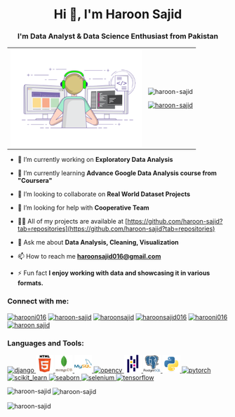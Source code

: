 <h1 align="center">Hi 👋, I'm Haroon Sajid</h1>
<h3 align="center">I'm Data Analyst & Data Science Enthusiast from Pakistan</h3>

<table>
  <tr>
    <td>
      <img src="coding.gif" align="right" alt="coding" width="300" />
    </td>
    <td>
      <p align="left">
        <img src="https://komarev.com/ghpvc/?username=haroon-sajid&label=Profile%20views&color=0e75b6&style=flat" alt="haroon-sajid" />
      </p>
      <p align="left">
        <a href="https://github.com/ryo-ma/github-profile-trophy">
          <img src="https://github-profile-trophy.vercel.app/?username=haroon-sajid" alt="haroon-sajid" />
        </a>
      </p>
    </td>
  </tr>
</table>

- 🔭 I’m currently working on **Exploratory Data Analysis**

- 🌱 I’m currently learning **Advance Google Data Analysis course from "Coursera"**

- 👯 I’m looking to collaborate on **Real World Dataset Projects**

- 🤝 I’m looking for help with **Cooperative Team**

- 👨‍💻 All of my projects are available at [https://github.com/haroon-sajid?tab=repositories](https://github.com/haroon-sajid?tab=repositories)

- 💬 Ask me about **Data Analysis, Cleaning, Visualization**

- 📫 How to reach me **haroonsajid016@gmail.com**

- ⚡ Fun fact **I enjoy working with data and showcasing it in various formats.**

<h3 align="left">Connect with me:</h3>
<p align="left">
<a href="https://twitter.com/harooni016" target="blank"><img align="center" src="https://raw.githubusercontent.com/rahuldkjain/github-profile-readme-generator/master/src/images/icons/Social/twitter.svg" alt="harooni016" height="30" width="40" /></a>
<a href="https://linkedin.com/in/haroon-sajid" target="blank"><img align="center" src="https://raw.githubusercontent.com/rahuldkjain/github-profile-readme-generator/master/src/images/icons/Social/linked-in-alt.svg" alt="haroon-sajid" height="30" width="40" /></a>
<a href="https://kaggle.com/haroonsajid" target="blank"><img align="center" src="https://raw.githubusercontent.com/rahuldkjain/github-profile-readme-generator/master/src/images/icons/Social/kaggle.svg" alt="haroonsajid" height="30" width="40" /></a>
<a href="https://fb.com/haroonsajid016" target="blank"><img align="center" src="https://raw.githubusercontent.com/rahuldkjain/github-profile-readme-generator/master/src/images/icons/Social/facebook.svg" alt="haroonsajid016" height="30" width="40" /></a>
<a href="https://instagram.com/harooni016" target="blank"><img align="center" src="https://raw.githubusercontent.com/rahuldkjain/github-profile-readme-generator/master/src/images/icons/Social/instagram.svg" alt="harooni016" height="30" width="40" /></a>
<a href="https://www.youtube.com/c/haroon sajid" target="blank"><img align="center" src="https://raw.githubusercontent.com/rahuldkjain/github-profile-readme-generator/master/src/images/icons/Social/youtube.svg" alt="haroon sajid" height="30" width="40" /></a>
</p>

<h3 align="left">Languages and Tools:</h3>
<p align="left"> <a href="https://www.djangoproject.com/" target="_blank" rel="noreferrer"> <img src="https://cdn.worldvectorlogo.com/logos/django.svg" alt="django" width="40" height="40"/> </a> <a href="https://www.w3.org/html/" target="_blank" rel="noreferrer"> <img src="https://raw.githubusercontent.com/devicons/devicon/master/icons/html5/html5-original-wordmark.svg" alt="html5" width="40" height="40"/> </a> <a href="https://www.mongodb.com/" target="_blank" rel="noreferrer"> <img src="https://raw.githubusercontent.com/devicons/devicon/master/icons/mongodb/mongodb-original-wordmark.svg" alt="mongodb" width="40" height="40"/> </a> <a href="https://www.mysql.com/" target="_blank" rel="noreferrer"> <img src="https://raw.githubusercontent.com/devicons/devicon/master/icons/mysql/mysql-original-wordmark.svg" alt="mysql" width="40" height="40"/> </a> <a href="https://opencv.org/" target="_blank" rel="noreferrer"> <img src="https://www.vectorlogo.zone/logos/opencv/opencv-icon.svg" alt="opencv" width="40" height="40"/> </a> <a href="https://pandas.pydata.org/" target="_blank" rel="noreferrer"> <img src="https://raw.githubusercontent.com/devicons/devicon/2ae2a900d2f041da66e950e4d48052658d850630/icons/pandas/pandas-original.svg" alt="pandas" width="40" height="40"/> </a> <a href="https://www.postgresql.org" target="_blank" rel="noreferrer"> <img src="https://raw.githubusercontent.com/devicons/devicon/master/icons/postgresql/postgresql-original-wordmark.svg" alt="postgresql" width="40" height="40"/> </a> <a href="https://www.python.org" target="_blank" rel="noreferrer"> <img src="https://raw.githubusercontent.com/devicons/devicon/master/icons/python/python-original.svg" alt="python" width="40" height="40"/> </a> <a href="https://pytorch.org/" target="_blank" rel="noreferrer"> <img src="https://www.vectorlogo.zone/logos/pytorch/pytorch-icon.svg" alt="pytorch" width="40" height="40"/> </a> <a href="https://scikit-learn.org/" target="_blank" rel="noreferrer"> <img src="https://upload.wikimedia.org/wikipedia/commons/0/05/Scikit_learn_logo_small.svg" alt="scikit_learn" width="40" height="40"/> </a> <a href="https://seaborn.pydata.org/" target="_blank" rel="noreferrer"> <img src="https://seaborn.pydata.org/_images/logo-mark-lightbg.svg" alt="seaborn" width="40" height="40"/> </a> <a href="https://www.selenium.dev" target="_blank" rel="noreferrer"> <img src="https://raw.githubusercontent.com/detain/svg-logos/780f25886640cef088af994181646db2f6b1a3f8/svg/selenium-logo.svg" alt="selenium" width="40" height="40"/> </a> <a href="https://www.tensorflow.org" target="_blank" rel="noreferrer"> <img src="https://www.vectorlogo.zone/logos/tensorflow/tensorflow-icon.svg" alt="tensorflow" width="40" height="40"/> </a> </p>

<p><img align="left" src="https://github-readme-stats.vercel.app/api/top-langs?username=haroon-sajid&show_icons=true&locale=en&layout=compact" alt="haroon-sajid" /></p>

<p>&nbsp;<img align="center" src="https://github-readme-stats.vercel.app/api?username=haroon-sajid&show_icons=true&locale=en" alt="haroon-sajid" /></p>

<p><img align="center" src="https://github-readme-streak-stats.herokuapp.com/?user=haroon-sajid&" alt="haroon-sajid" /></p>
